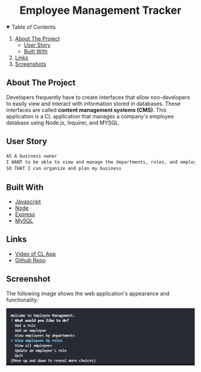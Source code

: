 <h1 align="center">Employee Management Tracker</h1>

<!-- TABLE OF CONTENTS -->
<details open="open">
  <summary>Table of Contents</summary>
  <ol>
    <li>
      <a href="#about-the-project">About The Project</a>
      <ul>
        <li><a href="#user-story">User Story</a></li>
      </ul>
       <ul>
        <li><a href="#built-with">Built With</a></li>
      </ul>
    </li>
    <li>
      <a href="#links">Links</a>
    <li><a href="#screenshot">Screenshots</a></li>
  </ol>
</details>

## About The Project

Developers frequently have to create interfaces that allow non-developers to easily view and interact with information stored in databases. These interfaces are called **content management systems (CMS)**. This application is a CL application that manages a company's employee database using Node.js, Inquirer, and MYSQL.

## User Story

```md
AS A business owner
I WANT to be able to view and manage the departments, roles, and employees in my company
SO THAT I can organize and plan my business
```

## Built With

- [Javascript](https://www.javascript.com/)
- [Node](https://nodejs.org/en/)
- [Express](https://expressjs.com/)
- [MySQL](https://www.mysql.com/)

## Links

- [Video of CL App](https://youtu.be/GNhkSsG1nLs)
- [Github Repo](https://github.com/KimShiHyun/Employee-Management-System)

## Screenshot

The following image shows the web application's appearance and functionality:

![Web Screenshot](./assets/screenshot.png)
